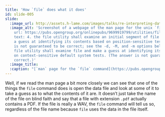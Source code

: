 ```yaml
---
title: 'How `file` does what it does'
id: slide-005
slide:
  :image_url: http://assets.h-lame.com/images/talks/re-interpreting-data/slides/005.png
  :image_alt: 'Screenshot of a webpage of the man page for the unix `file` command;
    url: https://pubs.opengroup.org/onlinepubs/9699919799/utilities/file.html; highlighted
    text: 4. the file utility shall examine an initial segment of file and shall make
    a guess at identifying its contents based on position-sensitive tests. (The answer
    is not guaranteed to be correct; see the -d, -M, and -m options below); 5. The
    file utility shall examine file and make a guess at identifying its contents based
    on context-sensitive default system tests. (The answer is not guaranteed to be
    correct.)'
  :image_title:
  :caption: "[`man` page for the `file` command](https://pubs.opengroup.org/onlinepubs/9699919799/utilities/file.html)\n"
---
```

Well, if we read the man page a bit more closely we can see that one of the things the `file` command does is open the data file and look at some of it to take a guess as to what the contents of it are.  It doesn’t just take the name of the file on blind faith and say that a file with extension `.pdf` actually contains a PDF.  If the file is really a WAV, the `file` command will tell us so, regardless of the file name because `file` uses the data in the file itself.
